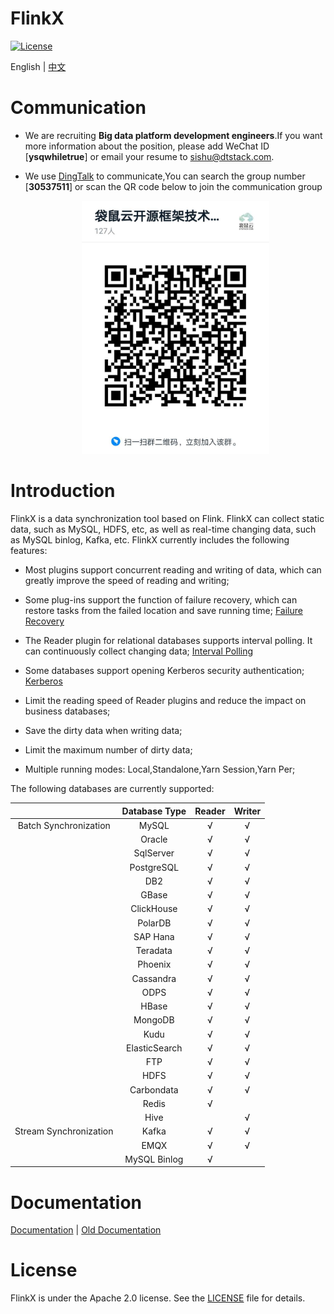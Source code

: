 FlinkX
============

[![License](https://img.shields.io/badge/license-Apache%202-4EB1BA.svg)](https://www.apache.org/licenses/LICENSE-2.0.html)

English | [中文](README_CH.md)

# Communication

- We are recruiting **Big data platform development engineers**.If you want more information about the position, please add WeChat ID [**ysqwhiletrue**] or email your resume to [sishu@dtstack.com](mailto:sishu@dtstack.com).

- We use [DingTalk](https://www.dingtalk.com/) to communicate,You can search the group number [**30537511**] or scan the QR code below to join the communication group
  
  <div align=center>
     <img src=docs/images/ding.jpg width=300 />
   </div>

# Introduction

FlinkX is a data synchronization tool based on Flink. FlinkX can collect static data, such as MySQL, HDFS, etc, as well as real-time changing data, such as MySQL binlog, Kafka, etc. FlinkX currently includes the following features:

- Most plugins support concurrent reading and writing of data, which can greatly improve the speed of reading and writing;

- Some plug-ins support the function of failure recovery, which can restore tasks from the failed location and save running time; [Failure Recovery](docs/restore.md)

- The Reader plugin for relational databases supports interval polling. It can continuously collect changing data; [Interval Polling](docs/rdbreader.md)

- Some databases support opening Kerberos security authentication;  [Kerberos](docs/kerberos.md)

- Limit the reading speed of Reader plugins and reduce the impact on business databases;

- Save the dirty data when writing data;

- Limit the maximum number of dirty data;

- Multiple running modes: Local,Standalone,Yarn Session,Yarn Per;

The following databases are currently supported:

|                        | Database Type | Reader | Writer |
|:----------------------:|:-------------:|:------:|:------:|
| Batch Synchronization  | MySQL         | √      | √      |
|                        | Oracle        | √      | √      |
|                        | SqlServer     | √      | √      |
|                        | PostgreSQL    | √      | √      |
|                        | DB2           | √      | √      |
|                        | GBase         | √      | √      |
|                        | ClickHouse    | √      | √      |
|                        | PolarDB       | √      | √      |
|                        | SAP Hana      | √      | √      |
|                        | Teradata      | √      | √      |
|                        | Phoenix       | √      | √      |
|                        | Cassandra     | √      | √      |
|                        | ODPS          | √      | √      |
|                        | HBase         | √      | √      |
|                        | MongoDB       | √      | √      |
|                        | Kudu          | √      | √      |
|                        | ElasticSearch | √      | √      |
|                        | FTP           | √      | √      |
|                        | HDFS          | √      | √      |
|                        | Carbondata    | √      | √      |
|                        | Redis         | √      |        |
|                        | Hive          |        | √      |
| Stream Synchronization | Kafka         | √      | √      |
|                        | EMQX          | √      | √      |
|                        | MySQL Binlog  | √      |        |

# Documentation

[Documentation](https://github.com/DTStack/flinkx/wiki) | [Old Documentation](README_OLD.md)

# License

FlinkX is under the Apache 2.0 license. See the [LICENSE](http://www.apache.org/licenses/LICENSE-2.0) file for details.

